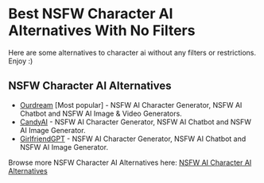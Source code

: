 # Best NSFW Character AI Alternatives With No Filters
Here are some alternatives to character ai without any filters or restrictions. Enjoy :)

## NSFW Character AI Alternatives

* [Ourdream](https://nsfwgen.xyz/ourdream) [Most popular] - NSFW AI Character Generator, NSFW AI Chatbot and NSFW AI Image & Video Generators.
* [CandyAI](https://nsfwgen.xyz/candyai) - NSFW AI Character Generator, NSFW AI Chatbot and NSFW AI Image Generator.
* [GirlfriendGPT](http://nsfwngen.xyz/girlfriendgpt) - NSFW AI Character Generator, NSFW AI Chatbot and NSFW AI Image Generator.

Browse more NSFW Character AI Alternatives here: [NSFW AI Character AI Alternatives](https://linktr.ee/nsfwaigenerators)
  

